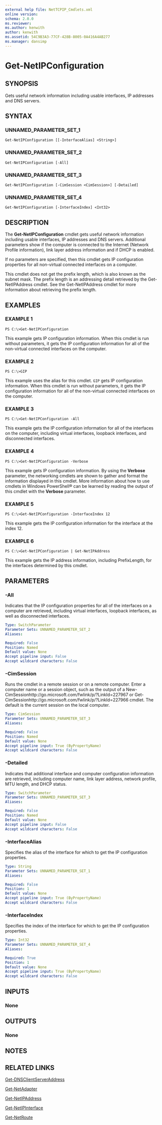 ```yaml
---
external help file: NetTCPIP_Cmdlets.xml
online version: 
schema: 2.0.0
ms.reviewer:
ms.author: kenwith
author: kenwith
ms.assetid: 54C9B3A3-77CF-428B-8005-0A416A4AB277
ms.manager: dansimp
---
```


# Get-NetIPConfiguration

## SYNOPSIS
Gets useful network information including usable interfaces, IP addresses and DNS servers.

## SYNTAX

### UNNAMED_PARAMETER_SET_1
```
Get-NetIPConfiguration [[-InterfaceAlias] <String>]
```

### UNNAMED_PARAMETER_SET_2
```
Get-NetIPConfiguration [-All]
```

### UNNAMED_PARAMETER_SET_3
```
Get-NetIPConfiguration [-CimSession <CimSession>] [-Detailed]
```

### UNNAMED_PARAMETER_SET_4
```
Get-NetIPConfiguration [-InterfaceIndex] <Int32>
```

## DESCRIPTION
The **Get-NetIPConfiguration** cmdlet gets useful network information including usable interfaces, IP addresses and DNS servers.
Additional parameters show if the computer is connected to the Internet (Network Profile information), link layer address information and if DHCP is enabled.

If no parameters are specified, then this cmdlet gets IP configuration properties for all non-virtual connected interfaces on a computer.

This cmdlet does not get the prefix length, which is also known as the subnet mask.
The prefix length is an addressing detail retrieved by the Get-NetIPAddress cmdlet.
See the Get-NetIPAddress cmdlet for more information about retrieving the prefix length.

## EXAMPLES

### EXAMPLE 1
```
PS C:\>Get-NetIPConfiguration
```

This example gets IP configuration information.
When this cmdlet is run without parameters, it gets the IP configuration information for all of the non-virtual connected interfaces on the computer.

### EXAMPLE 2
```
PS C:\>GIP
```

This example uses the alias for this cmdlet.
`GIP` gets IP configuration information.
When this cmdlet is run without parameters, it gets the IP configuration information for all of the non-virtual connected interfaces on the computer.

### EXAMPLE 3
```
PS C:\>Get-NetIPConfiguration -All
```

This example gets the IP configuration information for all of the interfaces on the computer, including virtual interfaces, loopback interfaces, and disconnected interfaces.

### EXAMPLE 4
```
PS C:\>Get-NetIPConfiguration -Verbose
```

This example gets IP configuration information.
By using the **Verbose** parameter, the networking cmdlets are shown to gather and format the information displayed in this cmdlet.
More information about how to use cmdlets in Windows PowerShell® can be learned by reading the output of this cmdlet with the **Verbose** parameter.

### EXAMPLE 5
```
PS C:\>Get-NetIPConfiguration -InterfaceIndex 12
```

This example gets the IP configuration information for the interface at the index 12.

### EXAMPLE 6
```
PS C:\>Get-NetIPConfiguration | Get-NetIPAddress
```

This example gets the IP address information, including PrefixLength, for the interfaces determined by this cmdlet.

## PARAMETERS

### -All
Indicates that the IP configuration properties for all of the interfaces on a computer are retrieved, including virtual interfaces, loopback interfaces, as well as disconnected interfaces.

```yaml
Type: SwitchParameter
Parameter Sets: UNNAMED_PARAMETER_SET_2
Aliases: 

Required: False
Position: Named
Default value: None
Accept pipeline input: False
Accept wildcard characters: False
```

### -CimSession
Runs the cmdlet in a remote session or on a remote computer.
Enter a computer name or a session object, such as the output of a New-CimSessionhttp://go.microsoft.com/fwlink/p/?LinkId=227967 or Get-CimSessionhttp://go.microsoft.com/fwlink/p/?LinkId=227966 cmdlet.
The default is the current session on the local computer.

```yaml
Type: CimSession
Parameter Sets: UNNAMED_PARAMETER_SET_3
Aliases: 

Required: False
Position: Named
Default value: None
Accept pipeline input: True (ByPropertyName)
Accept wildcard characters: False
```

### -Detailed
Indicates that additional interface and computer configuration information are retrieved, including computer name, link layer address, network profile, MTU length, and DHCP status.

```yaml
Type: SwitchParameter
Parameter Sets: UNNAMED_PARAMETER_SET_3
Aliases: 

Required: False
Position: Named
Default value: None
Accept pipeline input: False
Accept wildcard characters: False
```

### -InterfaceAlias
Specifies the alias of the interface for which to get the IP configuration properties.

```yaml
Type: String
Parameter Sets: UNNAMED_PARAMETER_SET_1
Aliases: 

Required: False
Position: 1
Default value: None
Accept pipeline input: True (ByPropertyName)
Accept wildcard characters: False
```

### -InterfaceIndex
Specifies the index of the interface for which to get the IP configuration properties.

```yaml
Type: Int32
Parameter Sets: UNNAMED_PARAMETER_SET_4
Aliases: 

Required: True
Position: 1
Default value: None
Accept pipeline input: True (ByPropertyName)
Accept wildcard characters: False
```

## INPUTS

### None

## OUTPUTS

### None

## NOTES

## RELATED LINKS

[Get-DNSClientServerAddress](../DNSClient_Cmdlets/Get-DnsClientServerAddress.md)

[Get-NetAdapter](../NetAdapter_Cmdlets/Get-NetAdapter.md)

[Get-NetIPAddress](./Get-NetIPAddress.md)

[Get-NetIPInterface](./Get-NetIPInterface.md)

[Get-NetRoute](./Get-NetRoute.md)

